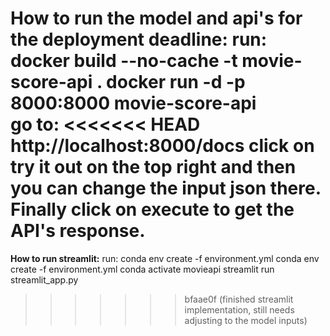 **How to run the model and api's for the deployment deadline:**
run:
docker build --no-cache -t movie-score-api .
docker run -d -p 8000:8000 movie-score-api  
go to:
<<<<<<< HEAD
http://localhost:8000/docs
click on try it out on the top right and then you can change the input json there. Finally click on execute to get the API's response.
=======

**How to run streamlit:**
run:
conda env create -f environment.yml
conda env create -f environment.yml
conda activate movieapi
streamlit run streamlit_app.py
>>>>>>> bfaae0f (finished streamlit implementation, still needs adjusting to the model inputs)
